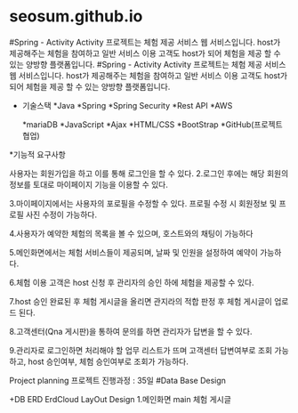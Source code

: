 # seosum.github.io
#Spring - Activity Activity 프로젝트는 체험 제공 서비스 웹 서비스입니다. host가 제공해주는 체험을 참여하고 일반 서비스 이용 고객도 host가 되어 체험을 제공 할 수 있는 양방향 플랫폼입니다.
#Spring - Activity Activity 프로젝트는 체험 제공 서비스 웹 서비스입니다. host가 제공해주는 체험을 참여하고 일반 서비스 이용 고객도 host가 되어 체험을 제공 할 수 있는 양방향 플랫폼입니다.

* 기술스택
  *Java
  *Spring
  *Spring Security
  *Rest API
  *AWS 
  
  *mariaDB
  *JavaScript
  *Ajax
  *HTML/CSS
  *BootStrap
  *GitHub(프로젝트 협업)
  
*기능적 요구사항

사용자는 회원가입을 하고 이를 통해 로그인을 할 수 있다.
2.로그인 후에는 해당 회원의 정보를 토대로 마이페이지 기능을 이용할 수 있다.

3.마이페이지에서는 사용자의 포로필을 수정할 수 있다. 프로필 수정 시 회원정보 및 프로필 사진 수정이 가능하다.

4.사용자가 예약한 체험의 목록을 볼 수 있으며, 호스트와의 채팅이 가능하다

5.메인화면에서는 체험 서비스들이 제공되며, 날짜 및 인원을 설정하여 예약이 가능하다.

6.체험 이용 고객은 host 신청 후 관리자의 승인 하에 체험을 제공할 수 있다.

7.host 승인 완료된 후 체험 게시글을 올리면 관지라의 적합 판정 후 체험 게시글이 업로드 된다.

8.고객센터(Qna 게시판)을 통하여 문의를 하면 관리자가 답변을 할 수 있다.

9.관리자로 로그인하면 처리해야 할 업무 리스트가 뜨며 고객센터 답변여부로 조회 가능하고, host 승인여부, 체험 승인여부로 조회가 가능하다.

Project planning
프로젝트 진행과정 : 35일
#Data Base Design

+DB ERD ErdCloud
LayOut Design
1.메인화면
main 체험 게시글
